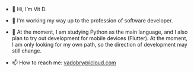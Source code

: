 - 👋 Hi, I’m Vit D.
- 👀 I'm working my way up to the profession of software developer.
- 🌱 At the moment, I am studying Python as the main language, and I also plan to try out development for mobile devices (Flutter). At the moment, I am only looking for my own path, so the direction of development may still change.



- 📫 How to reach me: vadobry@icloud.com

<!---
vadobry/vadobry is a ✨ special ✨ repository because its `README.md` (this file) appears on your GitHub profile.
You can click the Preview link to take a look at your changes.
--->
